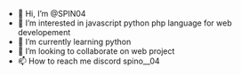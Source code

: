 - 👋 Hi, I’m @SPIN04
- 👀 I’m interested in javascript python php language for web developement
- 🌱 I’m currently learning python
- 💞️ I’m looking to collaborate on web project
- 📫 How to reach me discord spino__04

<!---
SPIN04/SPIN04 is a ✨ special ✨ repository because its `README.md` (this file) appears on your GitHub profile.
You can click the Preview link to take a look at your changes.
--->
